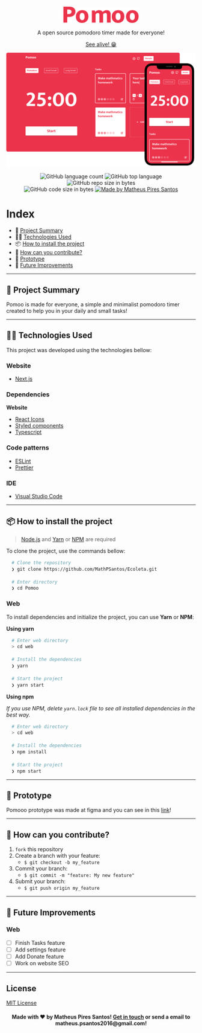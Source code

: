<p align="center">
  <img src=".github/logo.png" width='200px' />
	
  <p align="center">
  A open source pomodoro timer made for everyone!
  </p>
  <p align="center">
  <a href="https://pomoo.vercel.app/">See alive! 😁</a>
  </p>
  <p align="center">
    <img src=".github/cover.png" width='900px' />
  </p>
</p>

<p align="center">
  <img alt="GitHub language count" src="https://img.shields.io/github/languages/count/MathPSantos/Pomoo?color=red">

  <img alt="GitHub top language" src="https://img.shields.io/github/languages/top/MathPSantos/Pomoo?logo=typescript">

  <img alt="GitHub repo size in bytes" src="https://img.shields.io/github/repo-size/MathPSantos/Pomoo?color=red">

  <br>

  <img alt="GitHub code size in bytes" src="https://img.shields.io/github/last-commit/MathPSantos/Pomoo?color=red">

  <a href="https://www.linkedin.com/in/mathpsantos/">
    <img alt="Made by Matheus Pires Santos" src="https://img.shields.io/badge/made%20by-MathPSantos-%2304D361?color=red">
  </a>
</p>

 
# Index

- 🚀 [Project Summary](#-project-summary)
- 👨‍💻️ [Technologies Used](#%EF%B8%8F-technologies-used)
- 📦️ [How to install the project](#%EF%B8%8F-how-to-install-the-project)
- 🤔️ [How can you contribute?](#%EF%B8%8F-how-can-you-contribute)
- 🎨 [Prototype](#-prototype)
- 🔮 [Future Improvements](#-future-improvements)

---
## 🚀 Project Summary

Pomoo is made for everyone, a simple and minimalist pomodoro timer created to help you in your daily and small tasks!
 
---
## 👨‍💻️ Technologies Used

This project was developed using the technologies bellow:


### Website

  - [Next.js](https://nextjs.org/)
  
### Dependencies

  **Website**
  - [React Icons](https://react-icons.github.io/react-icons/)
  - [Styled components](https://styled-components.com/)
  - [Typescript](https://www.typescriptlang.org/)
  
### Code patterns

  - [ESLint](https://eslint.org/)
  - [Prettier](https://prettier.io/)

### IDE

  - [Visual Studio Code](https://code.visualstudio.com/)

---
 
## 📦️ How to install the project

> [Node.js](https://nodejs.org/en/) and [Yarn](https://yarnpkg.com/) or [NPM](https://www.npmjs.com/) are required

To clone the project, use the commands bellow:

```bash
  # Clone the repository
  ❯ git clone https://github.com/MathPSantos/Ecoleta.git

  # Enter directory
  ❯ cd Pomoo
```

### Web

To install dependencies and initialize the project, you can use **Yarn** or **NPM**:

**Using yarn**

```bash
  # Enter web directory
  > cd web

  # Install the dependencies
  ❯ yarn

  # Start the project
  ❯ yarn start
```

**Using npm**

*If you use NPM, delete `yarn.lock` file to see all installed dependencies in the best way.*

```bash
  # Enter web directory
  > cd web
  
  # Install the dependencies
  ❯ npm install

  # Start the project
  ❯ npm start
```

---

## 🎨 Prototype

Pomooo prototype was made at figma and you can see in this [link](https://code.visualstudio.com/)!

---
 
## 🤔️ How can you contribute?

1. `fork` this repository
2. Create a branch with your feature:
   - `$ git checkout -b my_feature`
3. Commit your branch:
   - `$ git commit -m "feature: My new feature"`
4. Submit your branch:
   - `$ git push origin my_feature`
   
---
   
## 🔮 Future Improvements

### Web
  - [ ] Finish Tasks feature
  - [ ] Add settings feature
  - [ ] Add Donate feature
  - [ ] Work on website SEO

---

## License
[MIT License](/LICENSE)

<h4 align="center">
  Made with ❤️ by Matheus Pires Santos! <a href="https://www.linkedin.com/in/mathpsantos/">Get in touch</a> or send a email to matheus.psantos2016@gmail.com!
</h4>
  